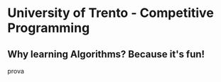 # University of Trento - Competitive Programming
## Why learning Algorithms? Because it's fun!

prova

